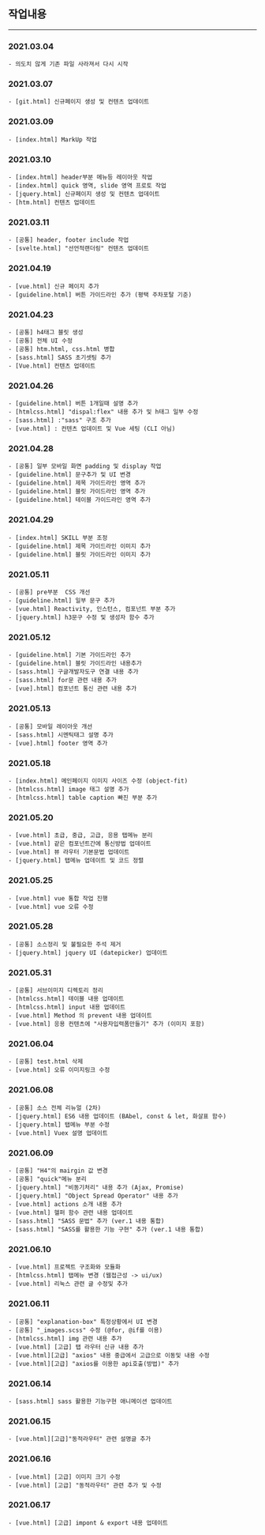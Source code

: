 ## 작업내용

---

### 2021.03.04

```
- 의도치 않게 기존 파일 사라져서 다시 시작
```

### 2021.03.07

```
- [git.html] 신규페이지 생성 및 컨텐츠 업데이트
```

### 2021.03.09

```
- [index.html] MarkUp 작업
```

### 2021.03.10

```
- [index.html] header부분 메뉴등 레이아웃 작업
- [index.html] quick 영역, slide 영역 프로토 작업
- [jquery.html] 신규페이지 생성 및 컨텐츠 업데이트
- [htm.html] 컨텐츠 업데이트
```

### 2021.03.11

```
- [공통] header, footer include 작업
- [svelte.html] "선언적랜더링" 컨텐츠 업데이트
```

### 2021.04.19

```
- [vue.html] 신규 페이지 추가
- [guideline.html] 버튼 가이드라인 추가 (평택 주차포탈 기준)
```

### 2021.04.23

```
- [공통] h4태그 블릿 생성
- [공통] 전체 UI 수정
- [공통] htm.html, css.html 병합
- [sass.html] SASS 초기셋팅 추가
- [Vue.html] 컨텐츠 업데이트
```

### 2021.04.26

```
- [guideline.html] 버튼 1개일때 설명 추가
- [htmlcss.html] "dispal:flex" 내용 추가 및 h태그 일부 수정
- [sass.html] :"sass" 구조 추가
- [vue.html] : 컨텐츠 업데이트 및 Vue 세팅 (CLI 아님)

```

### 2021.04.28

```
- [공통] 일부 모바일 화면 padding 및 display 작업
- [guideline.html] 문구추가 및 UI 변경
- [guideline.html] 제목 가이드라인 영역 추가
- [guideline.html] 블릿 가이드라인 영역 추가
- [guideline.html] 테이블 가이드라인 영역 추가

```

### 2021.04.29

```
- [index.html] SKILL 부분 조정
- [guideline.html] 제목 가이드라인 이미지 추가
- [guideline.html] 블릿 가이드라인 이미지 추가

```

### 2021.05.11

```
- [공통] pre부분  CSS 개선
- [guideline.html] 일부 문구 추가
- [vue.html] Reactivity, 인스턴스, 컴포넌트 부분 추가
- [jquery.html] h3문구 수정 및 생성자 함수 추가

```

### 2021.05.12

```
- [guideline.html] 기본 가이드라인 추가
- [guideline.html] 블릿 가이드라인 내용추가
- [sass.html] 구글개발자도구 연결 내용 추가
- [sass.html] for문 관련 내용 추가
- [vue].html] 컴포넌트 통신 관련 내용 추가

```

### 2021.05.13

```
- [공통] 모바일 레이아웃 개선
- [sass.html] 시멘틱태그 설명 추가
- [vue].html] footer 영역 추가
```

### 2021.05.18

```
- [index.html] 메인페이지 이미지 사이즈 수정 (object-fit)
- [htmlcss.html] image 태그 설명 추가
- [htmlcss.html] table caption 빠진 부분 추가

```

### 2021.05.20

```
- [vue.html] 초급, 중급, 고급, 응용 탭메뉴 분리
- [vue.html] 같은 컴포넌트간에 통신방법 업데이트
- [vue.html] 뷰 라우터 기본문법 업데이트
- [jquery.html] 탭메뉴 업데이트 및 코드 정렬

```

### 2021.05.25

```
- [vue.html] vue 통합 작업 진행
- [vue.html] vue 오류 수정

```

### 2021.05.28

```
- [공통] 소스정리 및 불필요한 주석 제거
- [jquery.html] jquery UI (datepicker) 업데이트

```

### 2021.05.31

```
- [공통] 서브이미지 디렉토리 정리
- [htmlcss.html] 테이블 내용 업데이트
- [htmlcss.html] input 내용 업데이트
- [vue.html] Method 의 prevent 내용 업데이트
- [vue.html] 응용 컨텐츠에 "사용자입력폼만들기" 추가 (이미지 포함)
```

### 2021.06.04

```
- [공통] test.html 삭제
- [vue.html] 오류 이미지링크 수정
```

### 2021.06.08

```
- [공통] 소스 전체 리뉴얼 (2차)
- [jquery.html] ES6 내용 업데이트 (BAbel, const & let, 화살표 함수)
- [jquery.html] 탭메뉴 부분 수정
- [vue.html] Vuex 설명 업데이트
```

### 2021.06.09

```
- [공통] "H4"의 mairgin 값 변경
- [공통] "quick"메뉴 분리
- [jquery.html] "비동기처리" 내용 추가 (Ajax, Promise)
- [jquery.html] "Object Spread Operator" 내용 추가
- [vue.html] actions 소개 내용 추가
- [vue.html] 헬퍼 함수 관련 내용 업데이트
- [sass.html] "SASS 문법" 추가 (ver.1 내용 통합)
- [sass.html] "SASS를 활용한 기능 구현" 추가 (ver.1 내용 통합)
```

### 2021.06.10

```
- [vue.html] 프로젝트 구조화와 모듈화
- [htmlcss.html] 탭메뉴 변경 (웹접근성 -> ui/ux)
- [vue.html] 리눅스 관련 글 수정및 추가
```

### 2021.06.11

```
- [공통] "explanation-box" 특정상황에서 UI 변경
- [공통] "_images.scss" 수정 (@for, @if를 이용)
- [htmlcss.html] img 관련 내용 추가
- [vue.html] [고급] 탭 라우터 신규 내용 추가
- [vue.html][고급] "axios" 내용 중급에서 고급으로 이동및 내용 수정
- [vue.html][고급] "axios를 이용한 api호출(방법)" 추가

```

### 2021.06.14

```
- [sass.html] sass 활용한 기능구현 애니메이션 업데이트

```

### 2021.06.15

```
- [vue.html][고급]"동적라우터" 관련 설명글 추가
```

### 2021.06.16

```
- [vue.html] [고급] 이미지 크기 수정
- [vue.html] [고급] "동적라우터" 관련 추가 및 수정
```

### 2021.06.17

```
- [vue.html] [고급] impont & export 내용 업데이트
```
